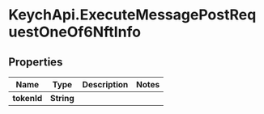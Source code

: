 # KeychApi.ExecuteMessagePostRequestOneOf6NftInfo

## Properties

Name | Type | Description | Notes
------------ | ------------- | ------------- | -------------
**tokenId** | **String** |  | 


